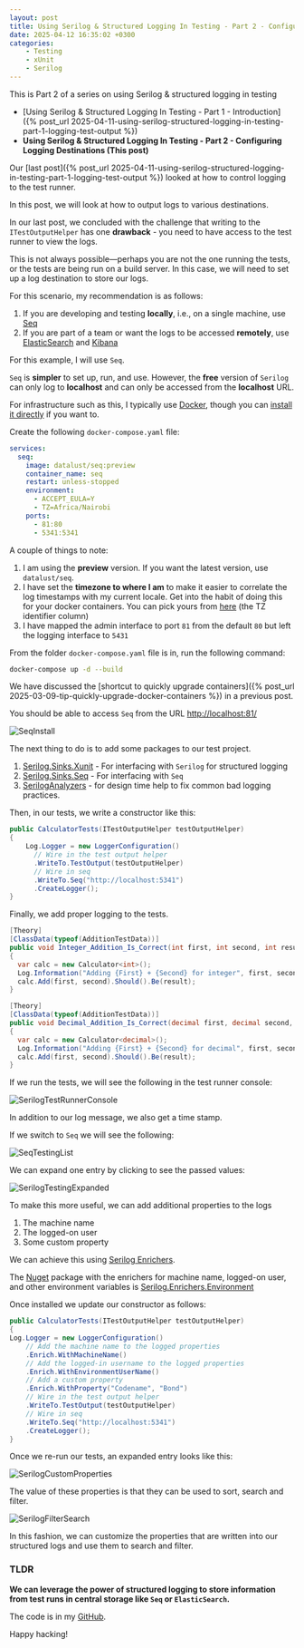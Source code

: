 ```yaml
---
layout: post
title: Using Serilog & Structured Logging In Testing - Part 2 - Configuring Logging Destinations
date: 2025-04-12 16:35:02 +0300
categories:
    - Testing
    - xUnit
    - Serilog
---
```


This is Part 2 of a series on using Serilog & structured logging in testing

- [Using Serilog & Structured Logging In Testing - Part 1 - Introduction]({% post_url 2025-04-11-using-serilog-structured-logging-in-testing-part-1-logging-test-output %})
- **Using Serilog & Structured Logging In Testing - Part 2 - Configuring Logging Destinations (This post)**

Our [last post]({% post_url 2025-04-11-using-serilog-structured-logging-in-testing-part-1-logging-test-output %}) looked at how to control logging to the test runner.

In this post, we will look at how to output logs to various destinations.

In our last post, we concluded with the challenge that writing to the `ITestOutputHelper` has one **drawback** - you need to have access to the test runner to view the logs.

This is not always possible—perhaps you are not the one running the tests, or the tests are being run on a build server. In this case, we will need to set up a log destination to store our logs.

For this scenario, my recommendation is as follows:

1. If you are developing and testing **locally**, i.e., on a single machine, use [Seq](https://datalust.co/seq)
2. If you are part of a team or want the logs to be accessed **remotely**, use [ElasticSearch](https://www.elastic.co/elasticsearch) and [Kibana](https://www.elastic.co/kibana)

For this example, I will use `Seq`.

`Seq` is **simpler** to set up, run, and use. However, the **free** version of `Serilog` can only log to **localhost** and can only be accessed from the **localhost** URL.

For infrastructure such as this, I typically use [Docker](https://www.docker.com/), though you can [install it directly](https://datalust.co/download) if you want to.

Create the following `docker-compose.yaml` file:

```yaml
services:
  seq:
    image: datalust/seq:preview
    container_name: seq
    restart: unless-stopped
    environment:
      - ACCEPT_EULA=Y
      - TZ=Africa/Nairobi
    ports:
      - 81:80
      - 5341:5341
```

A couple of things to note:

1. I am using the **preview** version. If you want the latest version, use `datalust/seq`. 
2. I have set the **timezone to where I am** to make it easier to correlate the log timestamps with my current locale. Get into the habit of doing this for your docker containers. You can pick yours from [here](https://en.wikipedia.org/wiki/List_of_tz_database_time_zones) (the TZ identifier column)
3. I have mapped the admin interface to port `81` from the default `80` but left the logging interface to `5431`

From the folder `docker-compose.yaml` file is in, run the following command:

```bash
docker-compose up -d --build
```

We have discussed the [shortcut to quickly upgrade containers]({% post_url 2025-03-09-tip-quickly-upgrade-docker-containers %}) in a previous post.

You should be able to access `Seq` from the URL [http://localhost:81/](http://localhost:81/)

![SeqInstall](../images/2025/04/SeqInstall.png)

The next thing to do is to add some packages to our test project.

1. [Serilog.Sinks.Xunit](https://www.nuget.org/packages/Serilog.Sinks.XUnit) - For interfacing with `Serilog` for structured logging
2. [Serilog.Sinks.Seq](https://www.nuget.org/packages/Serilog.Sinks.Seq) - For interfacing with `Seq`
3. [SerilogAnalyzers](https://www.nuget.org/packages/SerilogAnalyzer) - for design time help to fix common bad logging practices.

Then, in our tests, we write a constructor like this:

```c#
public CalculatorTests(ITestOutputHelper testOutputHelper)
{
    Log.Logger = new LoggerConfiguration()
      // Wire in the test output helper
      .WriteTo.TestOutput(testOutputHelper)
      // Wire in seq
      .WriteTo.Seq("http://localhost:5341")
      .CreateLogger();
}
```

Finally, we add proper logging to the tests.

```c#
[Theory]
[ClassData(typeof(AdditionTestData))]
public void Integer_Addition_Is_Correct(int first, int second, int result)
{
  var calc = new Calculator<int>();
  Log.Information("Adding {First} + {Second} for integer", first, second);
  calc.Add(first, second).Should().Be(result);
}

[Theory]
[ClassData(typeof(AdditionTestData))]
public void Decimal_Addition_Is_Correct(decimal first, decimal second, decimal result)
{
  var calc = new Calculator<decimal>();
  Log.Information("Adding {First} + {Second} for decimal", first, second);
  calc.Add(first, second).Should().Be(result);
}
```

If we run the tests, we will see the following in the test runner console:

![SerilogTestRunnerConsole](../images/2025/04/SerilogTestRunnerConsole.png)

In addition to our log message, we also get a time stamp.

If we switch to `Seq` we will see the following:

![SeqTestingList](../images/2025/04/SeqTestingList.png)

We can expand one entry by clicking to see the passed values:

![SerilogTestingExpanded](../images/2025/04/SerilogTestingExpanded.png)

To make this more useful, we can add additional properties to the logs

1. The machine name
2. The logged-on user
3. Some custom property

We can achieve this using [Serilog Enrichers](https://github.com/serilog/serilog/wiki/Enrichment).

The [Nuget](https://learn.microsoft.com/en-us/nuget/) package with the enrichers for machine name, logged-on user, and other environment variables is [Serilog.Enrichers.Environment](https://www.nuget.org/packages/Serilog.Enrichers.Environment)

Once installed we update our constructor as follows:

```c#
public CalculatorTests(ITestOutputHelper testOutputHelper)
{
Log.Logger = new LoggerConfiguration()
    // Add the machine name to the logged properties
    .Enrich.WithMachineName()
    // Add the logged-in username to the logged properties
    .Enrich.WithEnvironmentUserName()
    // Add a custom property
    .Enrich.WithProperty("Codename", "Bond")
    // Wire in the test output helper
    .WriteTo.TestOutput(testOutputHelper)
    // Wire in seq
    .WriteTo.Seq("http://localhost:5341")
    .CreateLogger();
}
```

Once we re-run our tests, an expanded entry looks like this:

![SerilogCustomProperties](../images/2025/04/SerilogCustomProperties.png)

The value of these properties is that they can be used to sort, search and filter.

![SerilogFilterSearch](../images/2025/04/SerilogFilterSearch.png)

In this fashion, we can customize the properties that are written into our structured logs and use them to search and filter.

### TLDR

**We can leverage the power of structured logging to store information from test runs in central storage like `Seq` or `ElasticSearch`.**

The code is in my [GitHub](https://github.com/conradakunga/BlogCode/tree/master/2025-05-13%20-%20Structured%20Logging%20%26%20Testing%20Part%202).

Happy hacking!
